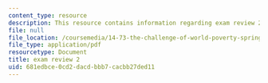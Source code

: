 ```yaml
---
content_type: resource
description: This resource contains information regarding exam review 2
file: null
file_location: /coursemedia/14-73-the-challenge-of-world-poverty-spring-2011/681edbce0cd2dacdbbb7cacbb27ded11_MIT14_73S11_review_2.pdf
file_type: application/pdf
resourcetype: Document
title: exam review 2
uid: 681edbce-0cd2-dacd-bbb7-cacbb27ded11
---
```

